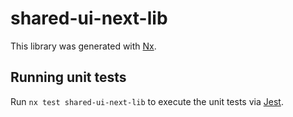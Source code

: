 # shared-ui-next-lib

This library was generated with [Nx](https://nx.dev).

## Running unit tests

Run `nx test shared-ui-next-lib` to execute the unit tests via [Jest](https://jestjs.io).
